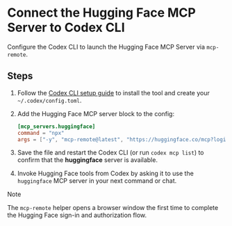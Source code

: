 # Connect the Hugging Face MCP Server to Codex CLI

Configure the Codex CLI to launch the Hugging Face MCP Server via `mcp-remote`.

## Steps

1. Follow the [Codex CLI setup guide](https://github.com/openai/codex) to install the tool and create your `~/.codex/config.toml`.
2. Add the Hugging Face MCP server block to the config:

   ```toml
   [mcp_servers.huggingface]
   command = "npx"
   args = ["-y", "mcp-remote@latest", "https://huggingface.co/mcp?login"]
   ```

3. Save the file and restart the Codex CLI (or run `codex mcp list`) to confirm that the **huggingface** server is available.
4. Invoke Hugging Face tools from Codex by asking it to use the `huggingface` MCP server in your next command or chat.

> [!NOTE]
> The `mcp-remote` helper opens a browser window the first time to complete the Hugging Face sign-in and authorization flow.
